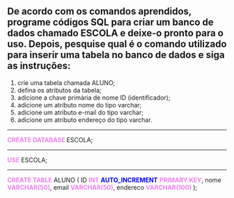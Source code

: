 ## De acordo com os comandos aprendidos, programe códigos SQL para criar um banco de dados chamado ESCOLA e deixe-o pronto para o uso. Depois, pesquise qual é o comando utilizado para inserir uma tabela no banco de dados e siga as instruções:

1. crie uma tabela chamada ALUNO;  
2. defina os atributos da tabela;
3. adicione a chave primária de nome ID (identificador);
4. adicione um atributo nome do tipo varchar;
5. adicione um atributo e-mail do tipo varchar;
6. adicione um atributo endereço do tipo varchar.

<hr>
<strong style='color:violet'>
CREATE DATABASE </strong> ESCOLA;
<hr>
<strong style='color:violet'>USE</strong> ESCOLA;
<hr>
<strong style='color:violet'>CREATE TABLE</strong> ALUNO (
    ID <strong style='color:violet'>INT</strong> <strong style='color:blue'>AUTO_INCREMENT</strong> <strong style='color:violet'>PRIMARY KEY</strong>,
    nome <strong style='color:violet'>VARCHAR(50)</strong>,
    email <strong style='color:violet'>VARCHAR(50)</strong>,
    endereco <strong style='color:violet'>VARCHAR(100)</strong>
);
